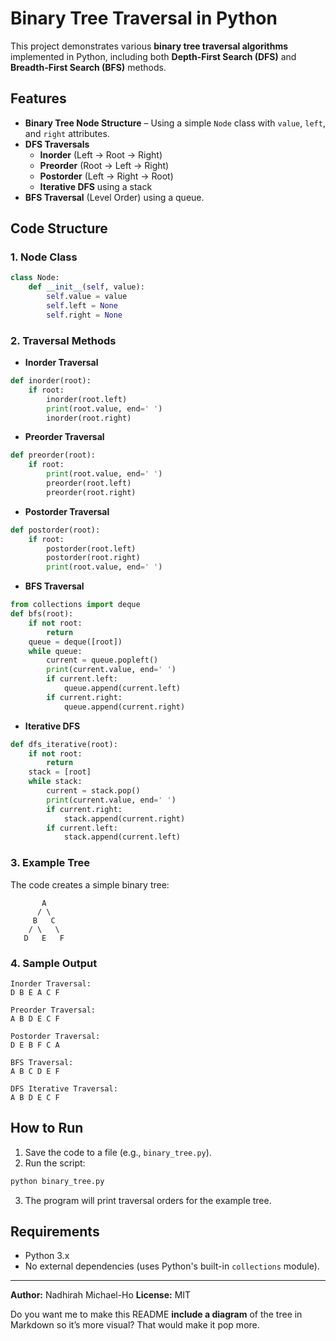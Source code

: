 
# Binary Tree Traversal in Python

This project demonstrates various **binary tree traversal algorithms** implemented in Python, including both **Depth-First Search (DFS)** and **Breadth-First Search (BFS)** methods.

## Features

- **Binary Tree Node Structure** – Using a simple `Node` class with `value`, `left`, and `right` attributes.
- **DFS Traversals**
  - **Inorder** (Left → Root → Right)
  - **Preorder** (Root → Left → Right)
  - **Postorder** (Left → Right → Root)
  - **Iterative DFS** using a stack
- **BFS Traversal** (Level Order) using a queue.

## Code Structure

### 1. Node Class
```python
class Node:
    def __init__(self, value):
        self.value = value
        self.left = None
        self.right = None
````

### 2. Traversal Methods

* **Inorder Traversal**

```python
def inorder(root):
    if root:
        inorder(root.left)
        print(root.value, end=' ')
        inorder(root.right)
```

* **Preorder Traversal**

```python
def preorder(root):
    if root:
        print(root.value, end=' ')
        preorder(root.left)
        preorder(root.right)
```

* **Postorder Traversal**

```python
def postorder(root):
    if root:
        postorder(root.left)
        postorder(root.right)
        print(root.value, end=' ')
```

* **BFS Traversal**

```python
from collections import deque
def bfs(root):
    if not root:
        return
    queue = deque([root])
    while queue:
        current = queue.popleft()
        print(current.value, end=' ')
        if current.left:
            queue.append(current.left)
        if current.right:
            queue.append(current.right)
```

* **Iterative DFS**

```python
def dfs_iterative(root):
    if not root:
        return
    stack = [root]
    while stack:
        current = stack.pop()
        print(current.value, end=' ')
        if current.right:
            stack.append(current.right)
        if current.left:
            stack.append(current.left)
```

### 3. Example Tree

The code creates a simple binary tree:

```
       A
      / \
     B   C
    / \   \
   D   E   F
```

### 4. Sample Output

```
Inorder Traversal:
D B E A C F

Preorder Traversal:
A B D E C F

Postorder Traversal:
D E B F C A

BFS Traversal:
A B C D E F

DFS Iterative Traversal:
A B D E C F
```

## How to Run

1. Save the code to a file (e.g., `binary_tree.py`).
2. Run the script:

```bash
python binary_tree.py
```

3. The program will print traversal orders for the example tree.

## Requirements

* Python 3.x
* No external dependencies (uses Python's built-in `collections` module).

---

**Author:** Nadhirah Michael-Ho
**License:** MIT



Do you want me to make this README **include a diagram** of the tree in Markdown so it’s more visual? That would make it pop more.
```
